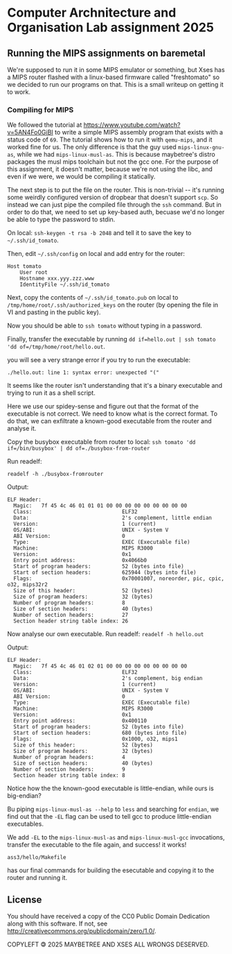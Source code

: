# Computer Archnitecture and Organisation Lab assignment 2025

## Running the MIPS assignments on baremetal

We're supposed to run it in some MIPS emulator or something,
but Xses has a MIPS router
flashed with a linux-based firmware
called "freshtomato"
so we decided to run our programs on that.
This is a small writeup on getting it to work.

### Compiling for MIPS

We followed the tutorial at
<https://www.youtube.com/watch?v=5AN4Fo0GiBI>
to write a simple MIPS assembly program
that exists with a status code of `69`.
The tutorial shows how to run it with `qemu-mips`,
and it worked fine for us.
The only difference is that the guy used
`mips-linux-gnu-as`,
while we had `mips-linux-musl-as`.
This is because maybetree's distro packages the musl
mips toolchain but not the gcc one.
For the purpose of this assignment,
it doesn't matter, because we're
not using the libc,
and even if we were, we would be compiling it statically.

The next step is to put the file on
the router.
This is non-trivial -- it's running
some weirdly configured version of dropbear
that doesn't support `scp`.
So instead we can just pipe the compiled file through
the `ssh` command.
But in order to do that,
we need to set up key-based auth,
becuase we'd no longer be able to type the password to stdin.

On local: `ssh-keygen -t rsa -b 2048` and tell it to save the key
to `~/.ssh/id_tomato`.

Then, edit `~/.ssh/config` on local and add entry for the router:

```
Host tomato
	User root
	Hostname xxx.yyy.zzz.www
	IdentityFile ~/.ssh/id_tomato
```

Next, copy the contents of `~/.ssh/id_tomato.pub` on local
to `/tmp/home/root/.ssh/authorized_keys` on the router
(by opening the file in VI and pasting in the public key).

Now you should be able to `ssh tomato` without typing in a password.

Finally, transfer the executable
by running
`dd if=hello.out | ssh tomato 'dd of=/tmp/home/root/hello.out`.

you will see a very strange error if you try to run the executable:

```
./hello.out: line 1: syntax error: unexpected "("
```

It seems like the router isn't understanding that
it's a binary executable and trying to run it as a shell script.

Here we use our spidey-sense and figure out that
the format of the executable is not correct.
We need to know what is the correct format.
To do that, we can exfiltrate a known-good executable
from the router and analyse it.

Copy the busybox executable from router to local:
`ssh tomato 'dd if=/bin/busybox' | dd of=./busybox-from-router`

Run readelf:

`readelf -h ./busybox-fromrouter`

Output:

```
ELF Header:
  Magic:   7f 45 4c 46 01 01 01 00 00 00 00 00 00 00 00 00 
  Class:                             ELF32
  Data:                              2's complement, little endian
  Version:                           1 (current)
  OS/ABI:                            UNIX - System V
  ABI Version:                       0
  Type:                              EXEC (Executable file)
  Machine:                           MIPS R3000
  Version:                           0x1
  Entry point address:               0x4066b0
  Start of program headers:          52 (bytes into file)
  Start of section headers:          625944 (bytes into file)
  Flags:                             0x70001007, noreorder, pic, cpic, o32, mips32r2
  Size of this header:               52 (bytes)
  Size of program headers:           32 (bytes)
  Number of program headers:         8
  Size of section headers:           40 (bytes)
  Number of section headers:         27
  Section header string table index: 26
```

Now analyse our own executable.
Run readelf: `readelf -h hello.out`

Output:

```
ELF Header:
  Magic:   7f 45 4c 46 01 02 01 00 00 00 00 00 00 00 00 00 
  Class:                             ELF32
  Data:                              2's complement, big endian
  Version:                           1 (current)
  OS/ABI:                            UNIX - System V
  ABI Version:                       0
  Type:                              EXEC (Executable file)
  Machine:                           MIPS R3000
  Version:                           0x1
  Entry point address:               0x400110
  Start of program headers:          52 (bytes into file)
  Start of section headers:          680 (bytes into file)
  Flags:                             0x1000, o32, mips1
  Size of this header:               52 (bytes)
  Size of program headers:           32 (bytes)
  Number of program headers:         4
  Size of section headers:           40 (bytes)
  Number of section headers:         9
  Section header string table index: 8
```

Notice how the the known-good executable is little-endian,
while ours is big-endian?

Bu piping `mips-linux-musl-as --help` to `less` and
searching for `endian`,
we find out that the `-EL` flag can be used to tell gcc to produce
little-endian executables.

We add `-EL` to the `mips-linux-musl-as` and `mips-linux-musl-gcc`
invocations,
transfer the executable to the file again,
and success! it works!

`ass3/hello/Makefile`

has our final commands for building the esecutable
and copying it to the router and running it.


## License

You should have received a copy of the CC0 Public Domain Dedication
along with this software.
If not, see <http://creativecommons.org/publicdomain/zero/1.0/>.

COPYLEFT 🄯 2025 MAYBETREE AND XSES ALL WRONGS DESERVED.

